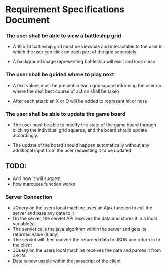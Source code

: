 # Requirement Specifications Document

### The user shall be able to view a battleship grid

* A 10 x 10 battleship grid must be viewable and interactable to the user in which the user
can click on each part of the grid seperately

* A background image representing battleship will exist and
look clean

### The user shall be guided where to play next

* A text values must be present in each grid square informing the user
on where the next best course of action shall be taken

* After each attack an X or O will be added to represent hit or miss

### The user shall be able to update the game board

* The user must be able to modify the state of the game board through clicking the individual grid
squares, and the board should update accordingly.

* The update of the board should happen automatically without any additional input from the user
requesting it to be updated


## TODO:
* Add how it will suggest
* how marcuses function works
### Server Connection
- JQuery on the users local machine uses an Ajax function to call the server and pass any data to it
- On the server, the servlet API receives the data and stores it in a local variable(s)
- The servlet calls the java algorithm within the server and gets its returned value (if any)
- The servlet will then convert the returned data to JSON and return in to the client
- JQuery on the users local machine receives the data and parses it from JSON.
- Data is now usable within the javascript of the client
